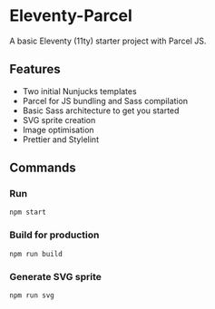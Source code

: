 # Eleventy-Parcel

A basic Eleventy (11ty) starter project with Parcel JS.

## Features

- Two initial Nunjucks templates
- Parcel for JS bundling and Sass compilation
- Basic Sass architecture to get you started
- SVG sprite creation
- Image optimisation
- Prettier and Stylelint

## Commands

### Run

```
npm start
```

### Build for production

```
npm run build
```

### Generate SVG sprite

```
npm run svg
```
